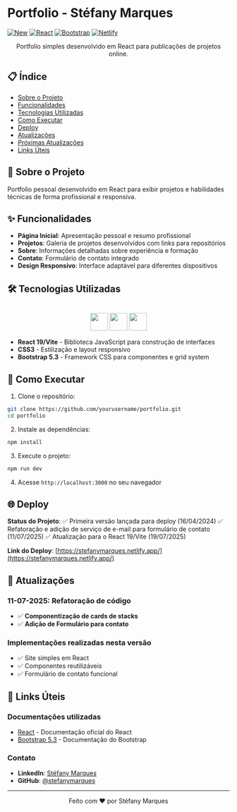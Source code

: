 # Portfolio - Stéfany Marques

[![New](https://img.shields.io/badge/New-11--07--2025-brightgreen)](https://github.com/yourusername/portfolio)
[![React](https://img.shields.io/badge/React-18.0+-blue.svg)](https://reactjs.org/)
[![Bootstrap](https://img.shields.io/badge/Bootstrap-5.3-purple.svg)](https://getbootstrap.com/)
[![Netlify](https://img.shields.io/badge/Deploy-Netlify-00C7B7.svg)](https://stefanymarques.netlify.app/)

<div align="center">
Portfolio simples desenvolvido em React para publicações de projetos online.     
</div>

## 📋 Índice

- [Sobre o Projeto](#sobre-o-projeto)
- [Funcionalidades](#funcionalidades)
- [Tecnologias Utilizadas](#tecnologias-utilizadas)
- [Como Executar](#como-executar)
- [Deploy](#deploy)
- [Atualizações](#atualizações)
- [Próximas Atualizações](#próximas-atualizações)
- [Links Úteis](#links-úteis)

## 🚀 Sobre o Projeto

Portfolio pessoal desenvolvido em React para exibir projetos e habilidades técnicas de forma profissional e responsiva.

## ✨ Funcionalidades

- **Página Inicial**: Apresentação pessoal e resumo profissional
- **Projetos**: Galeria de projetos desenvolvidos com links para repositórios
- **Sobre**: Informações detalhadas sobre experiência e formação
- **Contato**: Formulário de contato integrado
- **Design Responsivo**: Interface adaptável para diferentes dispositivos

## 🛠️ Tecnologias Utilizadas

<div style="display: inline_block" align="center"><br>
<img src="https://cdn.jsdelivr.net/gh/devicons/devicon/icons/react/react-original.svg" width="40" height="40"/>
<img src="https://cdn.jsdelivr.net/gh/devicons/devicon/icons/css3/css3-plain.svg" width="40" height="40"/>
<img src="https://upload.wikimedia.org/wikipedia/commons/thumb/b/b2/Bootstrap_logo.svg/512px-Bootstrap_logo.svg.png" width="40" height="40" />
</div>

- **React 19/Vite** - Biblioteca JavaScript para construção de interfaces
- **CSS3** - Estilização e layout responsivo
- **Bootstrap 5.3** - Framework CSS para componentes e grid system

## 🚀 Como Executar

1. Clone o repositório:
```bash
git clone https://github.com/yourusername/portfolio.git
cd portfolio
```

2. Instale as dependências:
```bash
npm install
```

3. Execute o projeto:
```bash
npm run dev
```

4. Acesse `http://localhost:3000` no seu navegador

## 🌐 Deploy

**Status do Projeto**: ✅ Primeira versão lançada para deploy (16/04/2024)
✅ Refatoração e adição de serviço de e-mail para formulário de contato (11/07/2025)
✅ Atualização para o React 19/Vite (19/07/2025)

**Link do Deploy**: [https://stefanymarques.netlify.app/](https://stefanymarques.netlify.app/)

## 📝 Atualizações

### 11-07-2025: Refatoração de código
- ✅ **Componentização de cards de stacks**
- ✅ **Adição de Formulário para contato**

### Implementações realizadas nesta versão
- ✅ Site simples em React
- ✅ Componentes reutilizáveis
- ✅ Formulário de contato funcional

## 🔗 Links Úteis

### Documentações utilizadas
- [React](https://react.dev/) - Documentação oficial do React
- [Bootstrap 5.3](https://getbootstrap.com/docs/5.3/getting-started/introduction/) - Documentação do Bootstrap

### Contato
- **LinkedIn**: [Stéfany Marques](https://linkedin.com/in/stefanymarques)
- **GitHub**: [@stefanymarques](https://github.com/stefanymarques)

---

<div align="center">
Feito com ❤️ por Stéfany Marques
</div>
